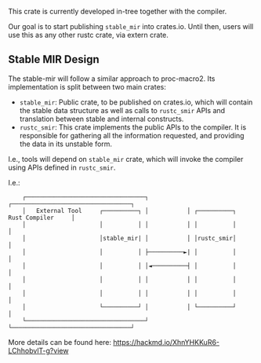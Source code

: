 This crate is currently developed in-tree together with the compiler.

Our goal is to start publishing `stable_mir` into crates.io.
Until then, users will use this as any other rustc crate, via extern crate.

## Stable MIR Design

The stable-mir will follow a similar approach to proc-macro2. Its
implementation is split between two main crates:

- `stable_mir`: Public crate, to be published on crates.io, which will contain
the stable data structure as well as calls to `rustc_smir` APIs and
translation between stable and internal constructs.
- `rustc_smir`: This crate implements the public APIs to the compiler.
It is responsible for gathering all the information requested, and providing
the data in its unstable form.

I.e.,
tools will depend on `stable_mir` crate,
which will invoke the compiler using APIs defined in `rustc_smir`.

I.e.:

```
    ┌──────────────────────────────────┐           ┌──────────────────────────────────┐
    │   External Tool     ┌──────────┐ │           │ ┌──────────┐   Rust Compiler     │
    │                     │          │ │           │ │          │                     │
    │                     │stable_mir| │           │ │rustc_smir│                     │
    │                     │          │ ├──────────►| │          │                     │
    │                     │          │ │◄──────────┤ │          │                     │
    │                     │          │ │           │ │          │                     │
    │                     │          │ │           │ │          │                     │
    │                     └──────────┘ │           │ └──────────┘                     │
    └──────────────────────────────────┘           └──────────────────────────────────┘
```

More details can be found here:
https://hackmd.io/XhnYHKKuR6-LChhobvlT-g?view
